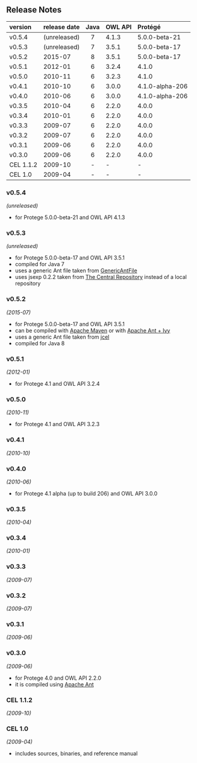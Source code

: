 
## Release Notes

| version    | release date | Java | OWL API       | Protégé         |
|:-----------|:-------------|:----:|:--------------|:----------------|
| v0.5.4     | (unreleased) | 7    | 4.1.3         | 5.0.0-beta-21   |
| v0.5.3     | (unreleased) | 7    | 3.5.1         | 5.0.0-beta-17   |
| v0.5.2     | 2015-07      | 8    | 3.5.1         | 5.0.0-beta-17   |
| v0.5.1     | 2012-01      | 6    | 3.2.4         | 4.1.0           |
| v0.5.0     | 2010-11      | 6    | 3.2.3         | 4.1.0           |
| v0.4.1     | 2010-10      | 6    | 3.0.0         | 4.1.0-alpha-206 |
| v0.4.0     | 2010-06      | 6    | 3.0.0         | 4.1.0-alpha-206 |
| v0.3.5     | 2010-04      | 6    | 2.2.0         | 4.0.0           |
| v0.3.4     | 2010-01      | 6    | 2.2.0         | 4.0.0           |
| v0.3.3     | 2009-07      | 6    | 2.2.0         | 4.0.0           |
| v0.3.2     | 2009-07      | 6    | 2.2.0         | 4.0.0           |
| v0.3.1     | 2009-06      | 6    | 2.2.0         | 4.0.0           |
| v0.3.0     | 2009-06      | 6    | 2.2.0         | 4.0.0           |
| CEL 1.1.2  | 2009-10      | -    | -             | -               |
| CEL 1.0    | 2009-04      | -    | -             | -               |



### v0.5.4
*(unreleased)*
* for Protege 5.0.0-beta-21 and OWL API 4.1.3


### v0.5.3
*(unreleased)*
* for Protege 5.0.0-beta-17 and OWL API 3.5.1
* compiled for Java 7
* uses a generic Ant file taken from [GenericAntFile](https://github.com/julianmendez/genericantfile)
* uses jsexp 0.2.2 taken from [The Central Repository](https://repo1.maven.org/maven2/de/tu-dresden/inf/lat/jsexp/) instead of a local repository


### v0.5.2
*(2015-07)*
* for Protege 5.0.0-beta-17 and OWL API 3.5.1
* can be compiled with [Apache Maven](http://maven.apache.org/) or with [Apache Ant + Ivy](http://ant.apache.org/ivy/)
* uses a generic Ant file taken from [jcel](https://github.com/julianmendez/jcel)
* compiled for Java 8


### v0.5.1
*(2012-01)*
* for Protege 4.1 and OWL API 3.2.4


### v0.5.0
*(2010-11)*
* for  Protege 4.1 and OWL API 3.2.3


### v0.4.1
*(2010-10)*


### v0.4.0
*(2010-06)*
* for Protege 4.1 alpha (up to build 206) and OWL API 3.0.0


### v0.3.5
*(2010-04)*


### v0.3.4
*(2010-01)*


### v0.3.3
*(2009-07)*


### v0.3.2
*(2009-07)*


### v0.3.1
*(2009-06)*


### v0.3.0
*(2009-06)*
* for Protege 4.0 and OWL API 2.2.0
* it is compiled using [Apache Ant](http://ant.apache.org/)


### CEL 1.1.2
*(2009-10)*


### CEL 1.0
*(2009-04)*
* includes sources, binaries, and reference manual



